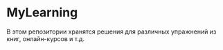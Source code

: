 # MyLearning
В этом репозитории хранятся решения для различных упражнений из книг, онлайн-курсов и т.д.
